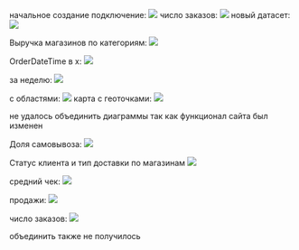 начальное создание подключение:
![](3.2/BEG/lab1/images/imagereadme.png)
число заказов:
![](3.2/BEG/lab1/images/imagereadme-1.png)
новый датасет:
![](3.2/BEG/lab1/images/imagereadme-2.png)


Выручка магазинов по категориям:
![](3.2/BEG/lab1/images/imagereadme-3.png)

OrderDateTime в x:
![](3.2/BEG/lab1/images/imagereadme-4.png)

за неделю:
![](3.2/BEG/lab1/images/imagereadme-5.png)

с областями:
![](3.2/BEG/lab1/images/imagereadme-6.png)
карта с геоточками:
![](3.2/BEG/lab1/images/imagereadme-7.png)

не удалось объединить диаграммы так как функционал сайта был изменен

Доля самовывоза:
![](3.2/BEG/lab1/images/imagereadme-8.png)

Статус клиента и тип доставки по магазинам
![](3.2/BEG/lab1/images/imagereadme-9.png)

средний чек:
![](3.2/BEG/lab1/images/imagereadme-10.png)

продажи:
![](3.2/BEG/lab1/images/imagereadme-11.png)

число заказов:
![](images/imagereadme-12.png)



объединить также не получилось 
